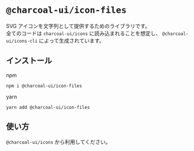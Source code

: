 # `@charcoal-ui/icon-files`

SVG アイコンを文字列として提供するためのライブラリです。  
全てのコードは `charcoal-ui/icons` に読み込まれることを想定し、 `@charcoal-ui/icons-cli` によって生成されています。

## インストール

npm

```
npm i @charcoal-ui/icon-files
```

yarn

```
yarn add @charcoal-ui/icon-files
```

## 使い方

`@charcoal-ui/icons` から利用してください。
